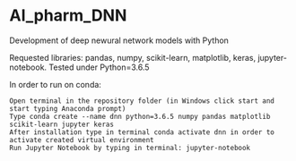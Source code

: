 # AI_pharm_DNN

Development of deep newural network models with Python

Requested libraries: pandas, numpy, scikit-learn, matplotlib, keras, jupyter-notebook. Tested under Python=3.6.5

In order to run on conda:

    Open terminal in the repository folder (in Windows click start and start typing Anaconda prompt)
    Type conda create --name dnn python=3.6.5 numpy pandas matplotlib scikit-learn jupyter keras
    After installation type in terminal conda activate dnn in order to activate created virtual environment
    Run Jupyter Notebook by typing in terminal: jupyter-notebook

